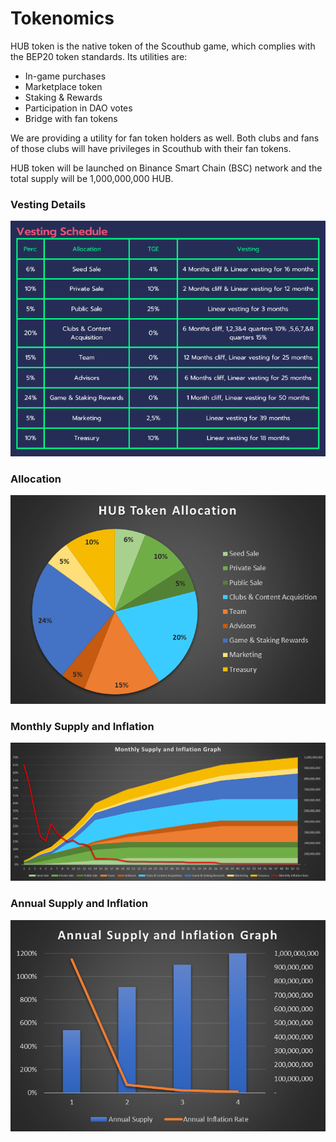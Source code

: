 # Tokenomics

HUB token is the native token of the Scouthub game, which complies with the BEP20 token standards. Its utilities are:

* In-game purchases
* Marketplace token
* Staking & Rewards
* Participation in DAO votes
* Bridge with fan tokens

We are providing a utility for fan token holders as well. Both clubs and fans of those clubs will have privileges in Scouthub with their fan tokens.&#x20;

HUB token will be launched on Binance Smart Chain (BSC) network and the total supply will be 1,000,000,000 HUB.&#x20;

### Vesting Details

![Vesting Details](<.gitbook/assets/image (3).png>)

### Allocation

![HUB Token Allocation](<.gitbook/assets/image (1).png>)

### Monthly Supply and Inflation

![Monthly Supply and Inflation Graph](.gitbook/assets/image.png)

### Annual Supply and Inflation

![Annual Supply and Inflation Graph](<.gitbook/assets/image (5).png>)
